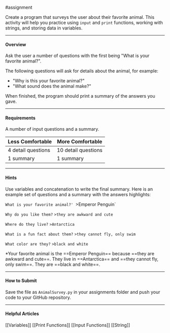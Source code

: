 #assignment 

Create a program that surveys the user about their favorite animal. This activity will help you practice using `input` and `print` functions, working with strings, and storing data in variables.

---
#### Overview
Ask the user a number of questions with the first being "What is your favorite animal?".

The following questions will ask for details about the animal, for example:
* "Why is this your favorite animal?"
* "What sound does the animal make?"

When finished, the program should print a summary of the answers you gave.

---
#### Requirements

A number of input questions and a summary.

| **Less Comfortable** | **More Comfortable** |
| -------------------- | -------------------- |
| 4 detail questions   | 10 detail questions  |
| 1 summary            | 1 summary            |

---
#### Hints

Use variables and concatenation to write the final summary. Here is an example set of questions and a summary with the answers highlights:

`What is your favorite animal?'
`>Emperor Penguin`

`Why do you like them?`
`>they are awkward and cute`

`Where do they live?`
`>Antarctica`

`What is a fun fact about them?`
`>they cannot fly, only swim`

`What color are they?`
`>black and white`

*Your favorite animal is the ==Emperor Penguin== because ==they are awkward and cute==. They live in ==Antarctica== and ==they cannot fly, only swim==. They are ==black and white==.

---
#### How to Submit

Save the file as `AnimalSurvey.py` in your assignments folder and push your code to your GitHub repository.

---
#### Helpful Articles

[[Variables]]
[[Print Functions]]
[[Input Functions]]
[[String]]